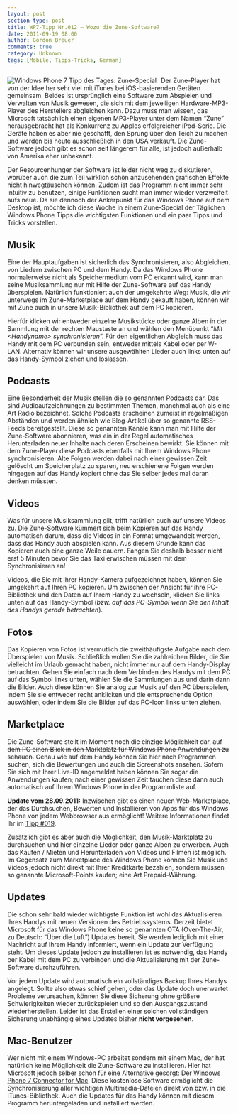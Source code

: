 ```yaml
---
layout: post
section-type: post
title: WP7-Tipp Nr.012 – Wozu die Zune-Software?
date: 2011-09-19 08:00
author: Gordon Breuer
comments: true
category: Unknown
tags: [Mobile, Tipps-Tricks, German]
---
```

<p><img style="margin: 0px 10px 0px 0px; display: inline; float: left;" title="" src="http://anheledirwp.blob.core.windows.net/wordpress/2011/09/zune.png" alt="Windows Phone 7 Tipp des Tages: Zune-Special" align="left" /></p>
<p>Der Zune-Player hat von der Idee her sehr viel mit iTunes bei iOS-basierenden Ger&auml;ten gemeinsam. Beides ist urspr&uuml;nglich eine Software zum Abspielen und Verwalten von Musik gewesen, die sich mit dem jeweiligen Hardware-MP3-Player des Herstellers abgleichen kann. Dazu muss man wissen, das Microsoft tats&auml;chlich einen eigenen MP3-Player unter dem Namen &ldquo;Zune&rdquo; herausgebracht hat als Konkurrenz zu Apples erfolgreicher iPod-Serie. Die Ger&auml;te haben es aber nie geschafft, den Sprung &uuml;ber den Teich zu machen und werden bis heute ausschlie&szlig;lich in den USA verkauft. Die Zune-Software jedoch gibt es schon seit l&auml;ngerem f&uuml;r alle, ist jedoch au&szlig;erhalb von Amerika eher unbekannt.</p>
<p>Der Resourcenhunger der Software ist leider nicht weg zu diskutieren, wor&uuml;ber auch die zum Teil wirklich sch&ouml;n anzusehenden grafischen Effekte nicht hinwegt&auml;uschen k&ouml;nnen. Zudem ist das Programm nicht immer sehr intuitiv zu benutzen, einige Funktionen sucht man immer wieder verzweifelt aufs neue. Da sie dennoch der Ankerpunkt f&uuml;r das Windows Phone auf dem Desktop ist, m&ouml;chte ich diese Woche in einem Zune-Special der T&auml;glichen Windows Phone Tipps die wichtigsten Funktionen und ein paar Tipps und Tricks vorstellen.</p>
<h2>Musik</h2>
<p>Eine der Hauptaufgaben ist sicherlich das Synchronisieren, also Abgleichen, von Liedern zwischen PC und dem Handy. Da das Windows Phone normalerweise nicht als Speichermedium vom PC erkannt wird, kann man seine Musiksammlung nur mit Hilfe der Zune-Software auf das Handy &uuml;berspielen. Nat&uuml;rlich funktioniert auch der umgekehrte Weg: Musik, die wir unterwegs im Zune-Marketplace auf dem Handy gekauft haben, k&ouml;nnen wir mit Zune auch in unsere Musik-Bibliothek auf dem PC kopieren.</p>
<p>Hierf&uuml;r klicken wir entweder einzelne Musikst&uuml;cke oder ganze Alben in der Sammlung mit der rechten Maustaste an und w&auml;hlen den Men&uuml;punkt &ldquo;<em>Mit &lt;Handyname&gt; synchronisieren</em>&rdquo;. F&uuml;r den eigentlichen Abgleich muss das Handy mit dem PC verbunden sein, entweder mittels Kabel oder per W-LAN. Alternativ k&ouml;nnen wir unsere ausgew&auml;hlten Lieder auch links unten auf das Handy-Symbol ziehen und loslassen.</p>
<h2>Podcasts</h2>
<p>Eine Besonderheit der Musik stellen die so genannten Podcasts dar. Das sind Audioaufzeichnungen zu bestimmten Themen, manchmal auch als eine Art Radio bezeichnet. Solche Podcasts erscheinen zumeist in regelm&auml;&szlig;igen Abst&auml;nden und werden &auml;hnlich wie Blog-Artikel &uuml;ber so genannte RSS-Feeds bereitgestellt. Diese so genannten Kan&auml;le kann man mit Hilfe der Zune-Software abonnieren, was ein in der Regel automatisches Herunterladen neuer Inhalte nach deren Erscheinen bewirkt. Sie k&ouml;nnen mit dem Zune-Player diese Podcasts ebenfalls mit Ihrem Windows Phone synchronisieren. Alte Folgen werden dabei nach einer gewissen Zeit gel&ouml;scht um Speicherplatz zu sparen, neu erschienene Folgen werden hingegen auf das Handy kopiert ohne das Sie selber jedes mal daran denken m&uuml;ssten.</p>
<h2>Videos</h2>
<p>Was f&uuml;r unsere Musiksammlung gilt, trifft nat&uuml;rlich auch auf unsere Videos zu. Die Zune-Software k&uuml;mmert sich beim Kopieren auf das Handy automatisch darum, dass die Videos in ein Format umgewandelt werden, dass das Handy auch abspielen kann. Aus diesem Grunde kann das Kopieren auch eine ganze Weile dauern. Fangen Sie deshalb besser nicht erst 5 Minuten bevor Sie das Taxi erwischen m&uuml;ssen mit dem Synchronisieren an!</p>
<p>Videos, die Sie mit Ihrer Handy-Kamera aufgezeichnet haben, k&ouml;nnen Sie umgekehrt auf Ihren PC kopieren. Um zwischen der Ansicht f&uuml;r ihre PC-Bibliothek und den Daten auf Ihrem Handy zu wechseln, klicken Sie links unten auf das Handy-Symbol (<em>bzw. auf das PC-Symbol wenn Sie den Inhalt des Handys gerade betrachten</em>).</p>
<h2>Fotos</h2>
<p>Das Kopieren von Fotos ist vermutlich die zweith&auml;ufigste Aufgabe nach dem &Uuml;berspielen von Musik. Schlie&szlig;lich wollen Sie die zahlreichen Bilder, die Sie vielleicht im Urlaub gemacht haben, nicht immer nur auf dem Handy-Display betrachten. Gehen Sie einfach nach dem Verbinden des Handys mit dem PC auf das Symbol links unten, w&auml;hlen Sie die Sammlungen aus und darin dann die Bilder. Auch diese k&ouml;nnen Sie analog zur Musik auf den PC &uuml;berspielen, indem Sie sie entweder recht anklicken und die entsprechende Option ausw&auml;hlen, oder indem Sie die Bilder auf das PC-Icon links unten ziehen.</p>
<h2>Marketplace</h2>
<p><span style="text-decoration: line-through;">Die Zune-Software stellt im Moment noch die einzige M&ouml;glichkeit dar, auf dem PC einen Blick in den Marktplatz f&uuml;r Windows Phone Anwendungen zu schauen.</span> Genau wie auf dem Handy k&ouml;nnen Sie hier nach Programmen suchen, sich die Bewertungen und auch die Screenshots ansehen. Sofern Sie sich mit Ihrer Live-ID angemeldet haben k&ouml;nnen Sie sogar die Anwendungen kaufen; nach einer gewissen Zeit tauchen diese dann auch automatisch auf Ihrem Windows Phone in der Programmliste auf.</p>
<p><strong>Update vom 28.09.2011:</strong> Inzwischen gibt es einen neuen Web-Marketplace, der das Durchsuchen, Bewerten und Installieren von Apps f&uuml;r das Windows Phone von jedem Webbrowser aus erm&ouml;glicht! Weitere Informationen findet Ihr im <a href="/post/2011/09/28/WP-Tipp-019-&ndash;-Mango-Update-und-neuer-Web-Marketplace.aspx">Tipp #019</a>.</p>
<p>Zus&auml;tzlich gibt es aber auch die M&ouml;glichkeit, den Musik-Marktplatz zu durchsuchen und hier einzelne Lieder oder ganze Alben zu erwerben. Auch das Kaufen / Mieten und Herunterladen von Videos und Filmen ist m&ouml;glich. Im Gegensatz zum Marketplace des Windows Phone k&ouml;nnen Sie Musik und Videos jedoch nicht direkt mit Ihrer Kreditkarte bezahlen, sondern m&uuml;ssen so genannte Microsoft-Points kaufen; eine Art Prepaid-W&auml;hrung.</p>
<h2>Updates</h2>
<p>Die schon sehr bald wieder wichtigste Funktion ist wohl das Aktualisieren Ihres Handys mit neuen Versionen des Betriebssystems. Derzeit bietet Microsoft f&uuml;r das Windows Phone keine so genannten OTA (Over-The-Air, zu Deutsch: &ldquo;&Uuml;ber die Luft&rdquo;) Updates bereit. Sie werden lediglich mit einer Nachricht auf Ihrem Handy informiert, wenn ein Update zur Verf&uuml;gung steht. Um dieses Update jedoch zu installieren ist es notwendig, das Handy per Kabel mit dem PC zu verbinden und die Aktualisierung mit der Zune-Software durchzuf&uuml;hren.</p>
<p>Vor jedem Update wird automatisch ein vollst&auml;ndiges Backup Ihres Handys angelegt. Sollte also etwas schief gehen, oder das Update doch unerwartet Probleme verursachen, k&ouml;nnen Sie diese Sicherung ohne gr&ouml;&szlig;ere Schwierigkeiten wieder zur&uuml;ckspielen und so den Ausgangszustand wiederherstellen. Leider ist das Erstellen einer solchen vollst&auml;ndigen Sicherung unabh&auml;ngig eines Updates bisher <strong>nicht vorgesehen</strong>.</p>
<h2>Mac-Benutzer</h2>
<p>Wer nicht mit einem Windows-PC arbeitet sondern mit einem Mac, der hat nat&uuml;rlich keine M&ouml;glichkeit die Zune-Software zu installieren. Hier hat Microsoft jedoch selber schon f&uuml;r eine Alternative gesorgt: Der <a href="http://www.microsoft.com/windowsphone/en-us/apps/mac-connector.aspx">Windows Phone 7 Connector for Mac</a>. Diese kostenlose Software erm&ouml;glicht die Synchronisierung aller wichtigen Multimedia-Dateien direkt von bzw. in die iTunes-Bibliothek. Auch die Updates f&uuml;r das Handy k&ouml;nnen mit diesem Programm heruntergeladen und installiert werden.</p>
